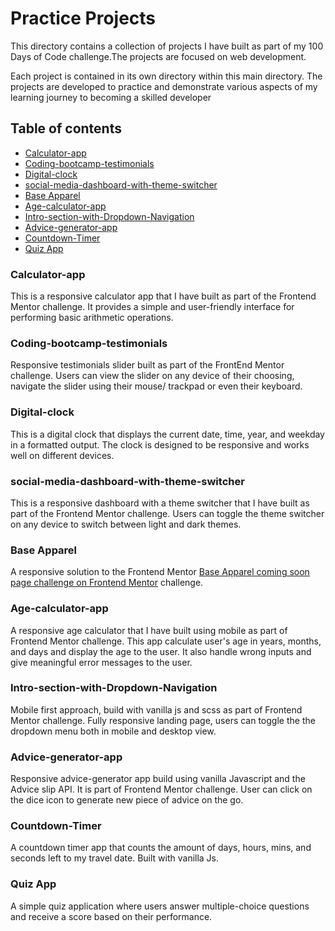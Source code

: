 # Practice Projects

This directory contains a collection of projects I have built as part of my 100 Days of Code challenge.The projects are focused on web development.

Each project is contained in its own directory within this main directory. The projects are developed to practice and demonstrate various aspects of my learning journey to becoming a skilled developer

## Table of contents

- [Calculator-app](#calculator-app)
- [Coding-bootcamp-testimonials](#coding-bootcamp-testimonials)
- [Digital-clock](#Digital-clock)
- [social-media-dashboard-with-theme-switcher](#social-media-dashboard-with-theme-switcher)
- [Base Apparel](#base-apparel-coming-soon-master)
- [Age-calculator-app](#age-calculator-app)
- [Intro-section-with-Dropdown-Navigation](#Intro-section-with-Dropdown-Navigation)
- [Advice-generator-app](#advice-generator-app)
- [Countdown-Timer](#countdown-timer)
- [Quiz App](#quiz-app)

### Calculator-app

This is a responsive calculator app that I have built as part of the Frontend Mentor challenge. It provides a simple and user-friendly interface for performing basic arithmetic operations.

### Coding-bootcamp-testimonials

Responsive testimonials slider built as part of the FrontEnd Mentor challenge. Users can view the slider on any device of their choosing, navigate the slider using their mouse/ trackpad or even their keyboard.

### Digital-clock

This is a digital clock that displays the current date, time, year, and weekday in a formatted output. The clock is designed to be responsive and works well on different devices.

### social-media-dashboard-with-theme-switcher

This is a responsive dashboard with a theme switcher that I have built as part of the Frontend Mentor challenge. Users can toggle the theme switcher on any device to switch between light and dark themes.

### Base Apparel

A responsive solution to the Frontend Mentor [Base Apparel coming soon page challenge on Frontend Mentor](https://www.frontendmentor.io/challenges/base-apparel-coming-soon-page-5d46b47f8db8a7063f9331a0) challenge.

### Age-calculator-app

A responsive age calculator that I have built using mobile as part of Frontend Mentor challenge. This app calculate user's age in years, months, and days and display the age to the user. It also handle wrong inputs and give meaningful error messages to the user.

### Intro-section-with-Dropdown-Navigation

Mobile first approach, build with vanilla js and scss as part of Frontend Mentor challenge. Fully responsive landing page, users can toggle the the dropdown menu both in mobile and desktop view.

### Advice-generator-app

Responsive advice-generator app build using vanilla Javascript and the Advice slip API. It is part of Frontend Mentor challenge. User can click on the dice icon to generate new piece of advice on the go.

### Countdown-Timer

A countdown timer app that counts the amount of days, hours, mins, and seconds left to my travel date. Built with vanilla Js.

### Quiz App

A simple quiz application where users answer multiple-choice questions and receive a score based on their performance.
